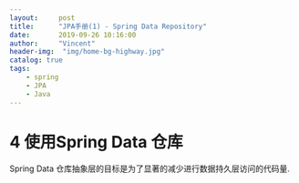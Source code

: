 ```yaml
---
layout:     post
title:      "JPA手册(1) - Spring Data Repository"
date:       2019-09-26 10:16:00
author:     "Vincent"
header-img:  "img/home-bg-highway.jpg"
catalog: true
tags:
    - spring
    - JPA
    - Java
---
```




# 4 使用Spring Data 仓库

Spring Data 仓库抽象层的目标是为了显著的减少进行数据持久层访问的代码量.



 

